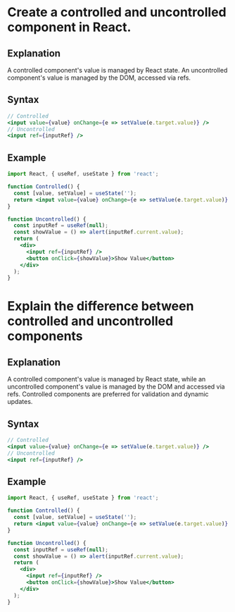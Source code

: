 # Create a controlled and uncontrolled component in React.

## Explanation
A controlled component's value is managed by React state. An uncontrolled component's value is managed by the DOM, accessed via refs.

## Syntax
```jsx
// Controlled
<input value={value} onChange={e => setValue(e.target.value)} />
// Uncontrolled
<input ref={inputRef} />
```

## Example
```jsx
import React, { useRef, useState } from 'react';

function Controlled() {
  const [value, setValue] = useState('');
  return <input value={value} onChange={e => setValue(e.target.value)} />;
}

function Uncontrolled() {
  const inputRef = useRef(null);
  const showValue = () => alert(inputRef.current.value);
  return (
    <div>
      <input ref={inputRef} />
      <button onClick={showValue}>Show Value</button>
    </div>
  );
}
```

# Explain the difference between controlled and uncontrolled components

## Explanation
A controlled component's value is managed by React state, while an uncontrolled component's value is managed by the DOM and accessed via refs. Controlled components are preferred for validation and dynamic updates.

## Syntax
```jsx
// Controlled
<input value={value} onChange={e => setValue(e.target.value)} />
// Uncontrolled
<input ref={inputRef} />
```

## Example
```jsx
import React, { useRef, useState } from 'react';

function Controlled() {
  const [value, setValue] = useState('');
  return <input value={value} onChange={e => setValue(e.target.value)} />;
}

function Uncontrolled() {
  const inputRef = useRef(null);
  const showValue = () => alert(inputRef.current.value);
  return (
    <div>
      <input ref={inputRef} />
      <button onClick={showValue}>Show Value</button>
    </div>
  );
}
``` 